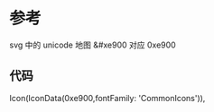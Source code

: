 # 参考

svg 中的 unicode
地图 &#xe900 对应 0xe900

## 代码

Icon(IconData(0xe900,fontFamily: 'CommonIcons')),
